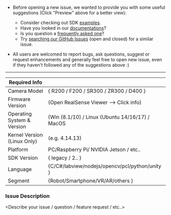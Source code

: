 
* Before opening a new issue, we wanted to provide you with some useful suggestions (Click "Preview" above for a better view):

    * Consider checking out SDK [examples](https://github.com/IntelRealSense/librealsense/tree/master/examples#sample-code-for-intel-realsense-cameras).
    * Have you looked in our [documentations](https://github.com/IntelRealSense/librealsense/tree/master/doc#useful-links)?
    * Is you question a [frequently asked one](https://github.com/IntelRealSense/librealsense/wiki/Troubleshooting-Q%26A)?
    * Try [searching our GitHub Issues](https://github.com/IntelRealSense/librealsense/issues?utf8=%E2%9C%93&q=is%3Aissue) (open and closed) for a similar issue.

* All users are welcomed to report bugs, ask questions, suggest or request enhancements and generally feel free to open new issue, even if they haven't followed any of the suggestions above :)

----------------------------------------------------------------------------------------------------

| Required Info                         |                                                                |
|---------------------------------|------------------------------------------- |
| Camera Model                       | { R200 / F200 / SR300 / ZR300 / D400 } | 
| Firmware Version                   | (Open RealSense Viewer --> Click info) | 
| Operating System & Version |   {Win (8.1/10) / Linux (Ubuntu 14/16/17) / MacOS  | 
| Kernel Version (Linux Only)    |  (e.g. 4.14.13)                                         | 
| Platform                                 | PC/Raspberry Pi/ NVIDIA Jetson / etc..  |
| SDK Version                            |  { legacy / 2.<?>.<?> }                          | 
| Language                            |  {C/C#/labview/nodejs/opencv/pcl/python/unity }                          | 
| Segment			|  {Robot/Smartphone/VR/AR/others }                          | 

### Issue Description
<Describe your issue / question / feature request / etc..>
